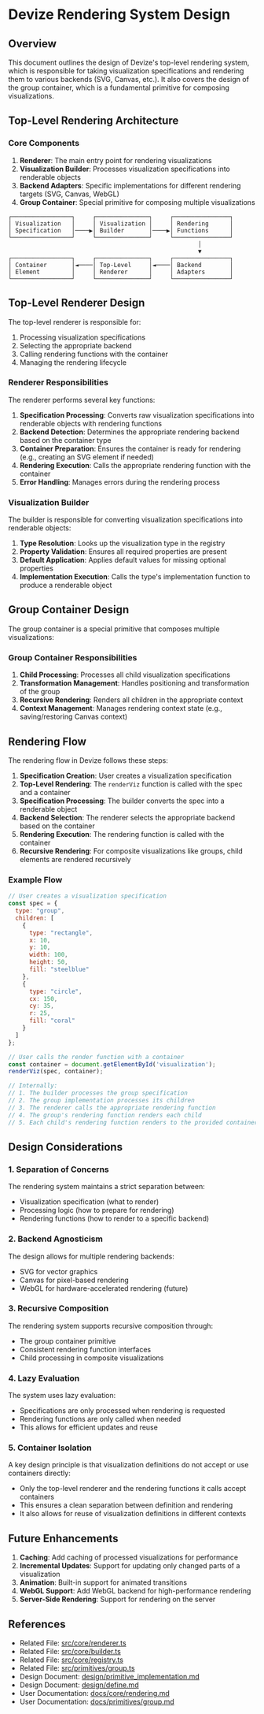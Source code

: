 # Devize Rendering System Design

## Overview

This document outlines the design of Devize's top-level rendering system, which is responsible for taking visualization specifications and rendering them to various backends (SVG, Canvas, etc.). It also covers the design of the group container, which is a fundamental primitive for composing visualizations.

## Top-Level Rendering Architecture

### Core Components

1. **Renderer**: The main entry point for rendering visualizations
2. **Visualization Builder**: Processes visualization specifications into renderable objects
3. **Backend Adapters**: Specific implementations for different rendering targets (SVG, Canvas, WebGL)
4. **Group Container**: Special primitive for composing multiple visualizations

```
┌─────────────────┐     ┌───────────────┐     ┌────────────────┐
│ Visualization   │     │ Visualization │     │ Rendering      │
│ Specification   │────▶│ Builder       │────▶│ Functions      │
└─────────────────┘     └───────────────┘     └────────────────┘
                                                      │
                                                      ▼
┌─────────────────┐     ┌───────────────┐     ┌────────────────┐
│ Container       │◄────│ Top-Level     │◄────│ Backend        │
│ Element         │     │ Renderer      │     │ Adapters       │
└─────────────────┘     └───────────────┘     └────────────────┘
```

## Top-Level Renderer Design

The top-level renderer is responsible for:
1. Processing visualization specifications
2. Selecting the appropriate backend
3. Calling rendering functions with the container
4. Managing the rendering lifecycle

### Renderer Responsibilities

The renderer performs several key functions:

1. **Specification Processing**: Converts raw visualization specifications into renderable objects with rendering functions
2. **Backend Detection**: Determines the appropriate rendering backend based on the container type
3. **Container Preparation**: Ensures the container is ready for rendering (e.g., creating an SVG element if needed)
4. **Rendering Execution**: Calls the appropriate rendering function with the container
5. **Error Handling**: Manages errors during the rendering process

### Visualization Builder

The builder is responsible for converting visualization specifications into renderable objects:

1. **Type Resolution**: Looks up the visualization type in the registry
2. **Property Validation**: Ensures all required properties are present
3. **Default Application**: Applies default values for missing optional properties
4. **Implementation Execution**: Calls the type's implementation function to produce a renderable object

## Group Container Design

The group container is a special primitive that composes multiple visualizations:

### Group Container Responsibilities

1. **Child Processing**: Processes all child visualization specifications
2. **Transformation Management**: Handles positioning and transformation of the group
3. **Recursive Rendering**: Renders all children in the appropriate context
4. **Context Management**: Manages rendering context state (e.g., saving/restoring Canvas context)

## Rendering Flow

The rendering flow in Devize follows these steps:

1. **Specification Creation**: User creates a visualization specification
2. **Top-Level Rendering**: The `renderViz` function is called with the spec and a container
3. **Specification Processing**: The builder converts the spec into a renderable object
4. **Backend Selection**: The renderer selects the appropriate backend based on the container
5. **Rendering Execution**: The rendering function is called with the container
6. **Recursive Rendering**: For composite visualizations like groups, child elements are rendered recursively

### Example Flow

```javascript
// User creates a visualization specification
const spec = {
  type: "group",
  children: [
    {
      type: "rectangle",
      x: 10,
      y: 10,
      width: 100,
      height: 50,
      fill: "steelblue"
    },
    {
      type: "circle",
      cx: 150,
      cy: 35,
      r: 25,
      fill: "coral"
    }
  ]
};

// User calls the render function with a container
const container = document.getElementById('visualization');
renderViz(spec, container);

// Internally:
// 1. The builder processes the group specification
// 2. The group implementation processes its children
// 3. The renderer calls the appropriate rendering function
// 4. The group's rendering function renders each child
// 5. Each child's rendering function renders to the provided container
```

## Design Considerations

### 1. Separation of Concerns

The rendering system maintains a strict separation between:
- Visualization specification (what to render)
- Processing logic (how to prepare for rendering)
- Rendering functions (how to render to a specific backend)

### 2. Backend Agnosticism

The design allows for multiple rendering backends:
- SVG for vector graphics
- Canvas for pixel-based rendering
- WebGL for hardware-accelerated rendering (future)

### 3. Recursive Composition

The rendering system supports recursive composition through:
- The group container primitive
- Consistent rendering function interfaces
- Child processing in composite visualizations

### 4. Lazy Evaluation

The system uses lazy evaluation:
- Specifications are only processed when rendering is requested
- Rendering functions are only called when needed
- This allows for efficient updates and reuse

### 5. Container Isolation

A key design principle is that visualization definitions do not accept or use containers directly:
- Only the top-level renderer and the rendering functions it calls accept containers
- This ensures a clean separation between definition and rendering
- It also allows for reuse of visualization definitions in different contexts

## Future Enhancements

1. **Caching**: Add caching of processed visualizations for performance
2. **Incremental Updates**: Support for updating only changed parts of a visualization
3. **Animation**: Built-in support for animated transitions
4. **WebGL Support**: Add WebGL backend for high-performance rendering
5. **Server-Side Rendering**: Support for rendering on the server

## References

- Related File: [src/core/renderer.ts](../src/core/renderer.ts)
- Related File: [src/core/builder.ts](../src/core/builder.ts)
- Related File: [src/core/registry.ts](../src/core/registry.ts)
- Related File: [src/primitives/group.ts](../src/primitives/group.ts)
- Design Document: [design/primitive_implementation.md](primitive_implementation.md)
- Design Document: [design/define.md](define.md)
- User Documentation: [docs/core/rendering.md](../docs/core/rendering.md)
- User Documentation: [docs/primitives/group.md](../docs/primitives/group.md)
